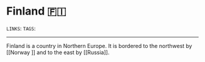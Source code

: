 # Finland 🇫🇮
`LINKS`: 
`TAGS`: 

---
Finland is a country in Northern Europe. It is bordered to the northwest by [[Norway ]] and to the east by [[Russia]]. 